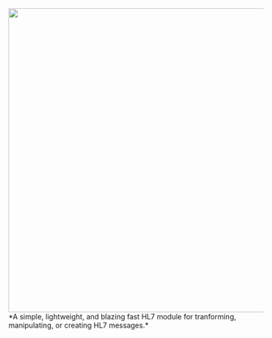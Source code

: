 <img src="https://hl7-standard-images.s3.amazonaws.com/hl7-standard-logo.svg" width="600">
*A simple, lightweight, and blazing fast HL7 module for tranforming, manipulating, or creating HL7 messages.*
